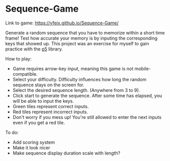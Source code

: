 # Sequence-Game
Link to game: https://yfeix.github.io/Sequence-Game/

Generate a random sequence that you have to memorize within a short time frame! Test how accurate your memory is by inputing the corresponding keys that showed up. This project was an exercise for myself to gain practice with the [p5](https://p5js.org/) library.

How to play: 
* Game requires arrow-key input, meaning this game is not mobile-compatible.
* Select your difficulty. Difficulty influences how long the random sequence stays on the screen for.
* Select the desired sequence length. (Anywhere from 3 to 9).
* Click start to generate the sequence. After some time has elapsed, you will be able to input the keys.
* Green tiles represent correct inputs.
* Red tiles represent incorrect inputs.
* Don't worry if you mess up! You're still allowed to enter the next inputs even if you get a red tile.

To do:
* Add scoring system
* Make it look nicer
* Make sequence display duration scale with length?

